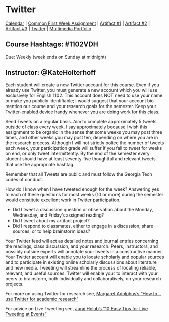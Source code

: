 <link rel="shortcut icon" href="https://kholterhoff.github.io/S18_ENG_1102/favicon.ico" type="image/x-icon">
<link rel="icon" href="https://kholterhoff.github.io/S18_ENG_1102/favicon.ico" type="image/x-icon">

<h1>Twitter</h1>

<a href="https://kholterhoff.github.io/S18_ENG_1102/Victorians_In_Cyberspace">Calendar</a>  |  <a href="https://kholterhoff.github.io/S18_ENG_1102/Common_First_Week_Assignment">Common First Week Assignment</a> | <a href="https://kholterhoff.github.io/S18_ENG_1102/Artifact_1">Artifact #1</a> |  <a href="https://kholterhoff.github.io/S18_ENG_1102/Artifact_2">Artifact #2</a> |  <a href="https://kholterhoff.github.io/S18_ENG_1102/Artifact_3">Artifact #3</a> |  <a href="https://kholterhoff.github.io/S18_ENG_1102/Twitter">Twitter</a> | <a href="https://kholterhoff.github.io/S18_ENG_1102/Multimedia_Portfolio">Multimedia Portfolio</a>

<h2>Course Hashtags: #1102VDH</h2>

Due: Weekly (week ends on Sunday at midnight)

<h2>Instructor: @KateHolterhoff</h2>

Each student will create a new Twitter account for this course. Even if you already use Twitter, you must generate a new account which you will use exclusively for English 1102. This account does NOT need to use your name or make you publicly identifiable; I would suggest that your account bio mention our course and your research goals for the semester. Keep your Twitter-enabled device handy whenever you are doing work for this class.

Send Tweets on a regular basis. Aim to complete approximately 5 tweets outside of class every week. I say approximately because I wish this assignment to be organic in the sense that some weeks you may post three times, and other weeks you may post ten, depending on where you are in the research process. Although I will not strictly police the number of tweets each week, your participation grade will suffer if you fail to tweet for weeks on end, or only tweet intermittently. By the end of the semester every student should have at least seventy-five thoughtful and relevant tweets that use the appropriate hashtag.

Remember that all Tweets are public and must follow the Georgia Tech codes of conduct.

How do I know when I have tweeted enough for the week? Answering yes to each of these questions for most weeks (10 or more) during the semester would constitute excellent work in Twitter participation.

* Did I tweet a discussion question or observation about the Monday, Wednesday, and Friday’s assigned reading?
* Did I tweet about my artifact project?
* Did I respond to classmates, either to engage in a discussion, share sources, or to help brainstorm ideas?

Your Twitter feed will act as detailed notes and journal entries concerning the readings, class discussion, and your research. Peers, instructors, and possibly outside experts will annotate your tweets in a constructive manner. Your Twitter account will enable you to locate scholarly and popular sources and to participate in existing online scholarly discussions about literature and new media. Tweeting will streamline the process of locating reliable, relevant, and useful sources. Twitter will enable your to interact with your peers to brainstorm, both individually and collaboratively, on your research projects.

For more on using Twitter for research see, <a href="http://www.emeraldgrouppublishing.com/research/guides/management/twitter.htm">Margaret Adolphus’s “How to…use Twitter for academic research"</a>

For advice on Live Tweeting see, <a href="https://blog.sli.do/10-easy-tips-for-tweeting-from-live-events/">Juraj Holub’s “10 Easy Tips for Live Tweeting at Events”</a>
